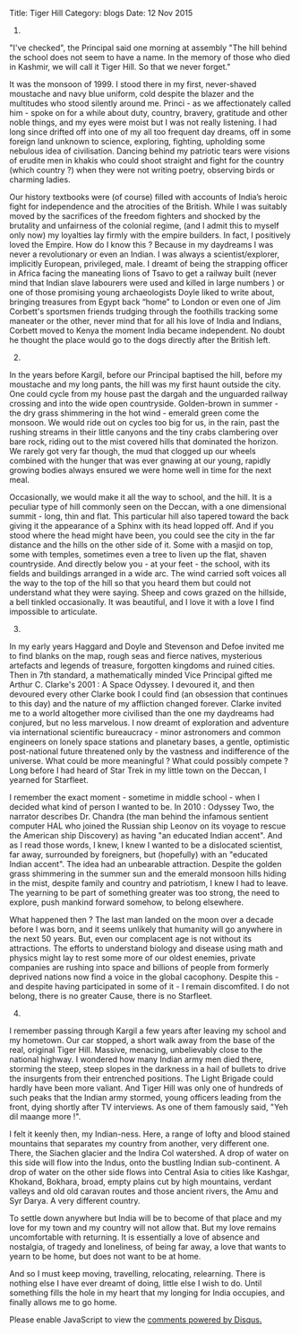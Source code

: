 Title: Tiger Hill
Category: blogs
Date: 12 Nov 2015

1.

"I've checked", the Principal said one morning at assembly "The hill behind the school does not seem to have a name. In the memory of those who died in Kashmir, we will call it Tiger Hill. So that we never forget."

It was the monsoon of 1999. I stood there in my first, never-shaved moustache and navy blue uniform, cold despite the blazer and the multitudes who stood silently around me. Princi - as we affectionately called him - spoke on for a while about duty, country, bravery, gratitude and other noble things, and my eyes were moist but I was not really listening. I had long since drifted off into one of my all too frequent day dreams, off in some foreign land unknown to science, exploring, fighting, upholding some nebulous idea of civilisation. Dancing behind my patriotic tears were visions of erudite men in khakis who could shoot straight and fight for the country (which country ?) when they were not writing poetry, observing birds or charming ladies.

Our history textbooks were (of course) filled with accounts of India’s heroic fight for independence and the atrocities of the British. While I was suitably moved by the sacrifices of the freedom fighters and shocked by the brutality and unfairness of the colonial regime, (and I admit this to myself only now) my loyalties lay firmly with the empire builders. In fact, I positively loved the Empire. How do I know this ? Because in my daydreams I was never a revolutionary or even an Indian. I was always a scientist/explorer, implicitly European, privileged, male. I dreamt of being the strapping officer in Africa facing the maneating lions of Tsavo to get a railway built (never mind that Indian slave labourers were used and killed in large numbers ) or one of those promising young archaeologists Doyle liked to write about, bringing treasures from Egypt back “home” to London or even one of Jim Corbett's sportsmen friends trudging through the foothills tracking some maneater or the other, never mind that for all his love of India and Indians, Corbett moved to Kenya the moment India became independent. No doubt he thought the place would go to the dogs directly after the British left.

2.

In the years before Kargil, before our Principal baptised the hill, before my moustache and my long pants, the hill was my first haunt outside the city. One could cycle from my house past the dargah and the unguarded railway crossing and into the wide open countryside. Golden-brown in summer - the dry grass shimmering in the hot wind - emerald green come the monsoon. We would ride out on cycles too big for us, in the rain, past the rushing streams in their little canyons and the tiny crabs clambering over bare rock, riding out to the mist covered hills that dominated the horizon. We rarely got very far though, the mud that clogged up our wheels combined with the hunger that was ever gnawing at our young, rapidly growing bodies always ensured we were home well in time for the next meal.

Occasionally, we would make it all the way to school, and the hill. It is a peculiar type of hill commonly seen on the Deccan, with a one dimensional summit - long, thin and flat. This particular hill also tapered toward the back giving it the appearance of a Sphinx with its head lopped off. And if you stood where the head might have been, you could see the city in the far distance and the hills on the other side of it. Some with a masjid on top, some with temples, sometimes even a tree to liven up the flat, shaven countryside. And directly below you - at your feet - the school, with its fields and buildings arranged in a wide arc. The wind carried soft voices all the way to the top of the hill so that you heard them but could not understand what they were saying. Sheep and cows grazed on the hillside, a bell tinkled occasionally. It was beautiful, and I love it with a love I find impossible to articulate.

3.

In my early years Haggard and Doyle and Stevenson and Defoe invited me to find blanks on the map, rough seas and fierce natives, mysterious artefacts and legends of treasure, forgotten kingdoms and ruined cities. Then in 7th standard, a mathematically minded Vice Principal gifted me Arthur C. Clarke's 2001 : A Space Odyssey. I devoured it, and then devoured every other Clarke book I could find (an obsession that continues to this day) and the nature of my affliction changed forever. Clarke invited me to a world altogether more civilised than the one my daydreams had conjured, but no less marvelous. I now dreamt of exploration and adventure via international scientific bureaucracy - minor astronomers and common engineers on lonely space stations and planetary bases, a gentle, optimistic post-national future threatened only by the vastness and indifference of the universe. What could be more meaningful ? What could possibly compete ? Long before I had heard of Star Trek in my little town on the Deccan, I yearned for Starfleet.

I remember the exact moment - sometime in middle school - when I decided what kind of person I wanted to be. In 2010 : Odyssey Two, the narrator describes Dr. Chandra (the man behind the infamous sentient computer HAL who joined the Russian ship Leonov on its voyage to rescue the American ship Discovery) as having "an educated Indian accent". And as I read those words, I knew, I knew I wanted to be a dislocated scientist, far away, surrounded by foreigners, but (hopefully) with an "educated Indian accent". The idea had an unbearable attraction. Despite the golden grass shimmering in the summer sun and the emerald monsoon hills hiding in the mist, despite family and country and patriotism, I knew I had to leave. The yearning to be part of something greater was too strong, the need to explore, push mankind forward somehow, to belong elsewhere.

What happened then ? The last man landed on the moon over a decade before I was born, and it seems unlikely that humanity will go anywhere in the next 50 years. But, even our complacent age is not without its attractions. The efforts to understand biology and disease using math and physics might lay to rest some more of our oldest enemies, private companies are rushing into space and billions of people from formerly deprived nations now find a voice in the global cacophony. Despite this - and despite having participated in some of it - I remain discomfited. I do not belong, there is no greater Cause, there is no Starfleet.

4.

I remember passing through Kargil a few years after leaving my school and my hometown. Our car stopped, a short walk away from the base of the real, original Tiger Hill. Massive, menacing, unbelievably close to the national highway. I wondered how many Indian army men died there, storming the steep, steep slopes in the darkness in a hail of bullets to drive the insurgents from their entrenched positions. The Light Brigade could hardly have been more valiant. And Tiger Hill was only one of hundreds of such peaks that the Indian army stormed, young officers leading from the front, dying shortly after TV interviews. As one of them famously said, "Yeh dil maange more !".

I felt it keenly then, my Indian-ness. Here, a range of lofty and blood stained mountains that separates my country from another, very different one. There, the Siachen glacier and the Indira Col watershed. A drop of water on this side will flow into the Indus, onto the bustling Indian sub-continent. A drop of water on the other side flows into Central Asia to cities like Kashgar, Khokand, Bokhara, broad, empty plains cut by high mountains, verdant valleys and old old caravan routes and those ancient rivers, the Amu and Syr Darya. A very different country.

To settle down anywhere but India will be to become of that place and my love for my town and my country will not allow that. But my love remains uncomfortable with returning. It is essentially a love of absence and nostalgia, of tragedy and loneliness, of being far away, a love that wants to yearn to be home, but does not want to be at home.

And so I must keep moving, travelling, relocating, relearning. There is nothing else I have ever dreamt of doing, little else I wish to do. Until something fills the hole in my heart that my longing for India occupies, and finally allows me to go home.

<div id="disqus_thread"></div><script type="text/javascript"> /* * * CONFIGURATION VARIABLES: EDIT BEFORE PASTING INTO YOUR WEBPAGE * * */ var disqus_shortname = 'theclarkeorbit'; // required: replace example with your forum shortname

/* * * DON'T EDIT BELOW THIS LINE * * */ (function() { var dsq = document.createElement('script'); dsq.type = 'text/javascript'; dsq.async = true; dsq.src = '//' + disqus_shortname + '.disqus.com/embed.js'; (document.getElementsByTagName('head')[0] || document.getElementsByTagName('body')[0]).appendChild(dsq); })();</script><noscript>Please enable JavaScript to view the <a href="https://disqus.com/?ref_noscript">comments powered by Disqus.</a></noscript>
